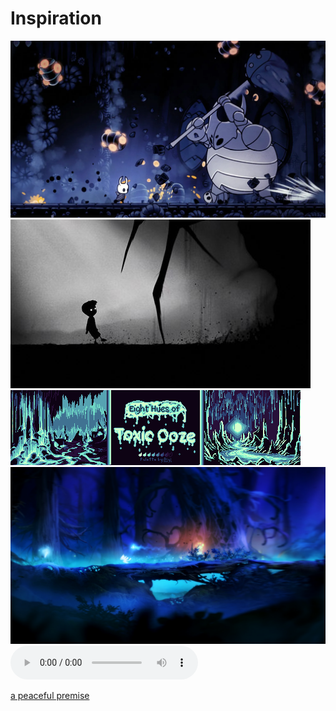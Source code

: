 # Inspiration

![](/inspiration/hollow.png)
![](/inspiration/limbo.png)
![](/inspiration/ooze.png)
![](/inspiration/ori.png)
![](/inspiration/roboangelalt.mp3)

[a peaceful premise](https://soundcloud.com/user-358124125/a-peaceful-premise?si=ac333953c00d4d92a8ab357967e81589&utm_source=clipboard&utm_medium=text&utm_campaign=social_sharing)
